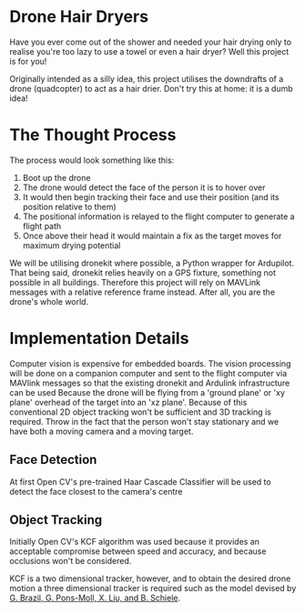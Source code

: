 # Drone Hair Dryers

Have you ever come out of the shower and needed your hair drying only to realise you're too lazy to use a towel or even a hair dryer? Well this project is for you!

Originally intended as a silly idea, this project utilises the downdrafts of a drone (quadcopter) to act as a hair drier. Don't try this at home: it is a dumb idea!

# The Thought Process

The process would look something like this:

1. Boot up the drone
2. The drone would detect the face of the person it is to hover over
3. It would then begin tracking their face and use their position (and its position relative to them)
4. The positional information is relayed to the flight computer to generate a flight path
5. Once above their head it would maintain a fix as the target moves for maximum drying potential

We will be utilising dronekit where possible, a Python wrapper for Ardupilot. That being said, dronekit relies heavily on
a GPS fixture, something not possible in all buildings. Therefore this project will rely on MAVLink messages with a
relative reference frame instead. After all, you are the drone's whole world.

# Implementation Details
Computer vision is expensive for embedded boards. The vision processing will be done on a companion computer and sent to the flight computer via MAVlink messages so that the existing dronekit and Ardulink infrastructure can be used
Because the drone will be flying from a 'ground plane' or 'xy plane' overhead of the target into an 'xz plane'. Because of this conventional 2D object tracking won't be sufficient and 3D tracking is required.
Throw in the fact that the person won't stay stationary and we have both a moving camera and a moving target.

## Face Detection
At first Open CV's pre-trained Haar Cascade Classifier will be used to detect the face closest to the camera's centre

## Object Tracking
Initially Open CV's KCF algorithm was used because it provides an acceptable compromise between speed and accuracy, and because occlusions won't be considered.

KCF is a two dimensional tracker, however, and to obtain the desired drone motion a three dimensional tracker is required such as the model devised by [G. Brazil, G. Pons-Moll, X. Liu, and B. Schiele](http://cvlab.cse.msu.edu/pdfs/brazil_pons-moll_liu_Schiele_eccv2020.pdf).
